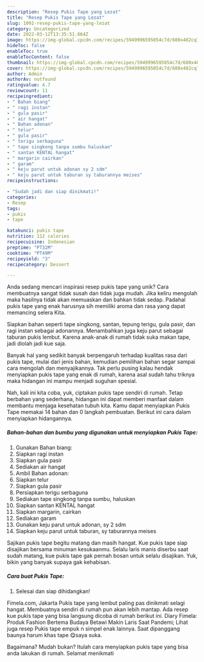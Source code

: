 ```yaml
---
description: "Resep Pukis Tape yang Lezat"
title: "Resep Pukis Tape yang Lezat"
slug: 1091-resep-pukis-tape-yang-lezat
category: Uncategorized
date: 2022-03-12T13:35:51.664Z
image: https://img-global.cpcdn.com/recipes/5949996595054c7d/680x482cq70/pukis-tape-foto-resep-utama.jpg
hideToc: false
enableToc: true
enableTocContent: false
thumbnail: https://img-global.cpcdn.com/recipes/5949996595054c7d/680x482cq70/pukis-tape-foto-resep-utama.jpg
cover: https://img-global.cpcdn.com/recipes/5949996595054c7d/680x482cq70/pukis-tape-foto-resep-utama.jpg
author: Admin
authorAv: notfound
ratingvalue: 4.7
reviewcount: 11
recipeingredient:
- " Bahan biang"
- " ragi instan"
- " gula pasir"
- " air hangat"
- " Bahan adonan"
- " telur"
- " gula pasir"
- " terigu serbaguna"
- " tape singkong tanpa sumbu haluskan"
- " santan KENTAL hangat"
- " margarin cairkan"
- " garam"
- " keju parut untuk adonan sy 2 sdm"
- " keju parut untuk taburan sy taburannya meises"
recipeinstructions:

- "Sudah jadi dan siap dinikmati!"
categories:
- Resep
tags:
- pukis
- tape

katakunci: pukis tape 
nutrition: 112 calories
recipecuisine: Indonesian
preptime: "PT32M"
cooktime: "PT49M"
recipeyield: "3"
recipecategory: Dessert

---
```





Anda sedang mencari inspirasi resep pukis tape yang unik? Cara membuatnya sangat tidak susah dan tidak juga mudah. Jika keliru mengolah maka hasilnya tidak akan memuaskan dan bahkan tidak sedap. Padahal pukis tape yang enak harusnya sih memiliki aroma dan rasa yang dapat memancing selera Kita.





Siapkan bahan seperti tape singkong, santan, tepung terigu, gula pasir, dan ragi instan sebagai adonannya. Menambahkan juga keju parut sebagai taburan pukis lembut. Karena anak-anak di rumah tidak suka makan tape, jadi diolah jadi kue saja.

Banyak hal yang sedikit banyak berpengaruh terhadap kualitas rasa dari pukis tape, mulai dari jenis bahan, kemudian pemilihan bahan segar sampai cara mengolah dan menyajikannya. Tak perlu pusing kalau hendak menyiapkan pukis tape yang enak di rumah, karena asal sudah tahu triknya maka hidangan ini mampu menjadi suguhan spesial.






Nah, kali ini kita coba, yuk, ciptakan pukis tape sendiri di rumah. Tetap berbahan yang sederhana, hidangan ini dapat memberi manfaat dalam membantu menjaga kesehatan tubuh kita. Kamu dapat menyiapkan Pukis Tape memakai 14 bahan dan 0 langkah pembuatan. Berikut ini cara dalam menyiapkan hidangannya.

<!--inarticleads1-->

##### Bahan-bahan dan bumbu yang digunakan untuk menyiapkan Pukis Tape:

1. Gunakan  Bahan biang:
1. Siapkan  ragi instan
1. Siapkan  gula pasir
1. Sediakan  air hangat
1. Ambil  Bahan adonan:
1. Siapkan  telur
1. Siapkan  gula pasir
1. Persiapkan  terigu serbaguna
1. Sediakan  tape singkong tanpa sumbu, haluskan
1. Siapkan  santan KENTAL hangat
1. Siapkan  margarin, cairkan
1. Sediakan  garam
1. Gunakan  keju parut untuk adonan, sy 2 sdm
1. Siapkan  keju parut untuk taburan, sy taburannya meises


Sajikan pukis tape begitu matang dan masih hangat. Kue pukis tape siap disajikan bersama minuman kesukaanmu. Selalu laris manis diserbu saat sudah matang, kue pukis tape gak pernah bosan untuk selalu disajikan. Yuk, bikin yang banyak supaya gak kehabisan. 

<!--inarticleads2-->

##### Cara buat Pukis Tape:


1. Selesai dan siap dihidangkan!

Fimela.com, Jakarta Pukis tape yang lembut paling pas dinikmati selagi hangat. Membuatnya sendiri di rumah pun akan lebih mantap. Ada resep kue pukis tape yang bisa langsung dicoba di rumah berikut ini. Diary Fimela: Produk Fashion Bertema Budaya Betawi Makin Laris Saat Pandemi; Lihat juga resep Pukis tape empuk n simpel enak lainnya. Saat dipanggang baunya harum khas tape 😋saya suka. 

Bagaimana? Mudah bukan? Itulah cara menyiapkan pukis tape yang bisa anda lakukan di rumah. Selamat menikmati
